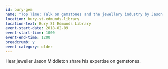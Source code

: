 ```yaml
---
id: bury-gem
name: "Top Time: Talk on gemstones and the jewellery industry by Jason Middleton"
location: bury-st-edmunds-library
location-text: Bury St Edmunds Library
event-start-date: 2018-02-09
event-start-time: 1000
event-end-time: 1200
breadcrumb: y
event-category: older
---
```


Hear jeweller Jason Middleton share his expertise on gemstones.
